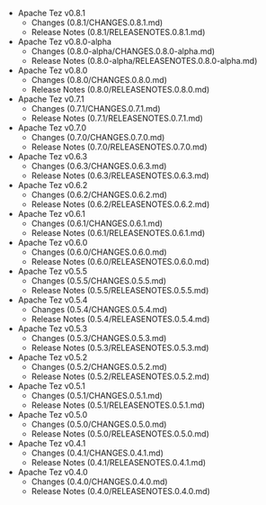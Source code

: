 
<!---
# Licensed to the Apache Software Foundation (ASF) under one
# or more contributor license agreements.  See the NOTICE file
# distributed with this work for additional information
# regarding copyright ownership.  The ASF licenses this file
# to you under the Apache License, Version 2.0 (the
# "License"); you may not use this file except in compliance
# with the License.  You may obtain a copy of the License at
#
#     http://www.apache.org/licenses/LICENSE-2.0
#
# Unless required by applicable law or agreed to in writing, software
# distributed under the License is distributed on an "AS IS" BASIS,
# WITHOUT WARRANTIES OR CONDITIONS OF ANY KIND, either express or implied.
# See the License for the specific language governing permissions and
# limitations under the License.
-->
* Apache Tez v0.8.1
    * Changes (0.8.1/CHANGES.0.8.1.md)
    * Release Notes (0.8.1/RELEASENOTES.0.8.1.md)
* Apache Tez v0.8.0-alpha
    * Changes (0.8.0-alpha/CHANGES.0.8.0-alpha.md)
    * Release Notes (0.8.0-alpha/RELEASENOTES.0.8.0-alpha.md)
* Apache Tez v0.8.0
    * Changes (0.8.0/CHANGES.0.8.0.md)
    * Release Notes (0.8.0/RELEASENOTES.0.8.0.md)
* Apache Tez v0.7.1
    * Changes (0.7.1/CHANGES.0.7.1.md)
    * Release Notes (0.7.1/RELEASENOTES.0.7.1.md)
* Apache Tez v0.7.0
    * Changes (0.7.0/CHANGES.0.7.0.md)
    * Release Notes (0.7.0/RELEASENOTES.0.7.0.md)
* Apache Tez v0.6.3
    * Changes (0.6.3/CHANGES.0.6.3.md)
    * Release Notes (0.6.3/RELEASENOTES.0.6.3.md)
* Apache Tez v0.6.2
    * Changes (0.6.2/CHANGES.0.6.2.md)
    * Release Notes (0.6.2/RELEASENOTES.0.6.2.md)
* Apache Tez v0.6.1
    * Changes (0.6.1/CHANGES.0.6.1.md)
    * Release Notes (0.6.1/RELEASENOTES.0.6.1.md)
* Apache Tez v0.6.0
    * Changes (0.6.0/CHANGES.0.6.0.md)
    * Release Notes (0.6.0/RELEASENOTES.0.6.0.md)
* Apache Tez v0.5.5
    * Changes (0.5.5/CHANGES.0.5.5.md)
    * Release Notes (0.5.5/RELEASENOTES.0.5.5.md)
* Apache Tez v0.5.4
    * Changes (0.5.4/CHANGES.0.5.4.md)
    * Release Notes (0.5.4/RELEASENOTES.0.5.4.md)
* Apache Tez v0.5.3
    * Changes (0.5.3/CHANGES.0.5.3.md)
    * Release Notes (0.5.3/RELEASENOTES.0.5.3.md)
* Apache Tez v0.5.2
    * Changes (0.5.2/CHANGES.0.5.2.md)
    * Release Notes (0.5.2/RELEASENOTES.0.5.2.md)
* Apache Tez v0.5.1
    * Changes (0.5.1/CHANGES.0.5.1.md)
    * Release Notes (0.5.1/RELEASENOTES.0.5.1.md)
* Apache Tez v0.5.0
    * Changes (0.5.0/CHANGES.0.5.0.md)
    * Release Notes (0.5.0/RELEASENOTES.0.5.0.md)
* Apache Tez v0.4.1
    * Changes (0.4.1/CHANGES.0.4.1.md)
    * Release Notes (0.4.1/RELEASENOTES.0.4.1.md)
* Apache Tez v0.4.0
    * Changes (0.4.0/CHANGES.0.4.0.md)
    * Release Notes (0.4.0/RELEASENOTES.0.4.0.md)
